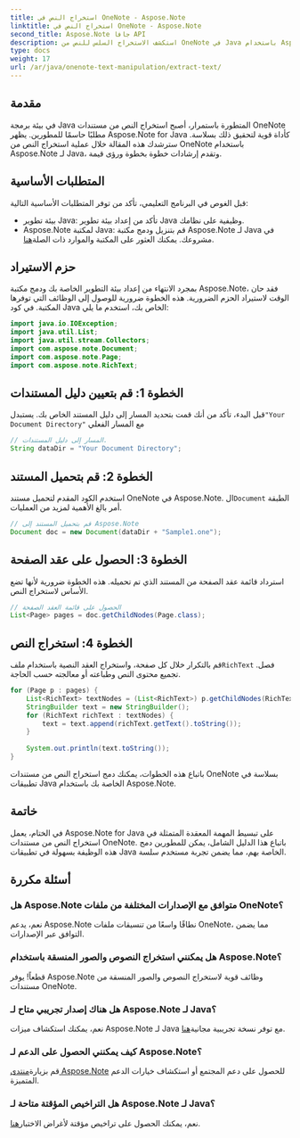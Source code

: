 ```yaml
---
title: استخراج النص في OneNote - Aspose.Note
linktitle: استخراج النص في OneNote - Aspose.Note
second_title: Aspose.Note جافا API
description: استكشف الاستخراج السلس للنص من OneNote في Java باستخدام Aspose.Note. يمكنك دمج تطبيقاتك ومعالجتها وتحسينها بسهولة.
type: docs
weight: 17
url: /ar/java/onenote-text-manipulation/extract-text/
---
```

## مقدمة
في بيئة برمجة Java المتطورة باستمرار، أصبح استخراج النص من مستندات OneNote مطلبًا حاسمًا للمطورين. يظهر Aspose.Note for Java كأداة قوية لتحقيق ذلك بسلاسة. سترشدك هذه المقالة خلال عملية استخراج النص من OneNote باستخدام Aspose.Note لـ Java، وتقدم إرشادات خطوة بخطوة ورؤى قيمة.
## المتطلبات الأساسية
قبل الغوص في البرنامج التعليمي، تأكد من توفر المتطلبات الأساسية التالية:
- بيئة تطوير Java: تأكد من إعداد بيئة تطوير Java وظيفية على نظامك.
-  Aspose.Note لمكتبة Java: قم بتنزيل ودمج مكتبة Aspose.Note لـ Java في مشروعك. يمكنك العثور على المكتبة والموارد ذات الصلة[هنا](https://releases.aspose.com/note/java/).
## حزم الاستيراد
بمجرد الانتهاء من إعداد بيئة التطوير الخاصة بك ودمج مكتبة Aspose.Note، فقد حان الوقت لاستيراد الحزم الضرورية. هذه الخطوة ضرورية للوصول إلى الوظائف التي توفرها المكتبة. في كود Java الخاص بك، استخدم ما يلي:
```java
import java.io.IOException;
import java.util.List;
import java.util.stream.Collectors;
import com.aspose.note.Document;
import com.aspose.note.Page;
import com.aspose.note.RichText;
```
## الخطوة 1: قم بتعيين دليل المستندات
 قبل البدء، تأكد من أنك قمت بتحديد المسار إلى دليل المستند الخاص بك. يستبدل`"Your Document Directory"` مع المسار الفعلي
```java
// المسار إلى دليل المستندات.
String dataDir = "Your Document Directory";
```
## الخطوة 2: قم بتحميل المستند
 استخدم الكود المقدم لتحميل مستند OneNote في Aspose.Note. ال`Document` الطبقة أمر بالغ الأهمية لمزيد من العمليات.
```java
// قم بتحميل المستند إلى Aspose.Note
Document doc = new Document(dataDir + "Sample1.one");
```
## الخطوة 3: الحصول على عقد الصفحة
استرداد قائمة عقد الصفحة من المستند الذي تم تحميله. هذه الخطوة ضرورية لأنها تضع الأساس لاستخراج النص.
```java
// الحصول على قائمة العقد الصفحة
List<Page> pages = doc.getChildNodes(Page.class);
```
## الخطوة 4: استخراج النص
قم بالتكرار خلال كل صفحة، واستخراج العقد النصية باستخدام ملف`RichText` فصل. تجميع محتوى النص وطباعته أو معالجته حسب الحاجة.
```java
for (Page p : pages) {
    List<RichText> textNodes = (List<RichText>) p.getChildNodes(RichText.class);
    StringBuilder text = new StringBuilder();
    for (RichText richText : textNodes) {
        text = text.append(richText.getText().toString());
    }
    
    System.out.println(text.toString());
}
```
باتباع هذه الخطوات، يمكنك دمج استخراج النص من مستندات OneNote بسلاسة في تطبيقات Java الخاصة بك باستخدام Aspose.Note.
## خاتمة
في الختام، يعمل Aspose.Note for Java على تبسيط المهمة المعقدة المتمثلة في استخراج النص من مستندات OneNote. باتباع هذا الدليل الشامل، يمكن للمطورين دمج هذه الوظيفة بسهولة في تطبيقات Java الخاصة بهم، مما يضمن تجربة مستخدم سلسة.
## أسئلة مكررة
### هل Aspose.Note متوافق مع الإصدارات المختلفة من ملفات OneNote؟
نعم، يدعم Aspose.Note نطاقًا واسعًا من تنسيقات ملفات OneNote، مما يضمن التوافق عبر الإصدارات.
### هل يمكنني استخراج النصوص والصور المنسقة باستخدام Aspose.Note؟
قطعاً! يوفر Aspose.Note وظائف قوية لاستخراج النصوص والصور المنسقة من مستندات OneNote.
### هل هناك إصدار تجريبي متاح لـ Aspose.Note لـ Java؟
نعم، يمكنك استكشاف ميزات Aspose.Note لـ Java مع توفر نسخة تجريبية مجانية[هنا](https://releases.aspose.com/).
### كيف يمكنني الحصول على الدعم لـ Aspose.Note؟
 قم بزيارة[منتدى Aspose.Note](https://forum.aspose.com/c/note/28) للحصول على دعم المجتمع أو استكشاف خيارات الدعم المتميزة.
### هل التراخيص المؤقتة متاحة لـ Aspose.Note لـ Java؟
 نعم، يمكنك الحصول على تراخيص مؤقتة لأغراض الاختبار[هنا](https://purchase.aspose.com/temporary-license/).